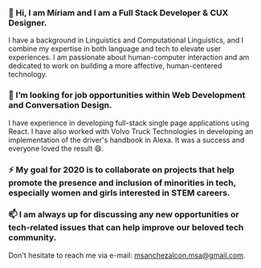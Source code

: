 ### 👋 Hi, I am Míriam and I am a Full Stack Developer & CUX Designer.
I have a background in Linguistics and Computational Linguistics, and I combine my expertise in both language and tech to elevate user experiences. I am passionate about human-computer interaction and am dedicated to work on building a more affective, human-centered technology.

### 💼 I’m looking for job opportunities within Web Development and Conversation Design.
I have experience in developing full-stack single page applications using React. I have also worked with Volvo Truck Technologies in developing an implementation of the driver's handbook in Alexa. It was a success and everyone loved the result 😄.

### ⚡ My goal for 2020 is to collaborate on projects that help promote the presence and inclusion of minorities in tech, especially women and girls interested in STEM careers.

### 📫 I am always up for discussing any new opportunities or tech-related issues that can help improve our beloved tech community. 
Don't hesitate to reach me via e-mail: msanchezalcon.msa@gmail.com.

<!--
**msanchezalcon/msanchezalcon** is a ✨ _special_ ✨ repository because its `README.md` (this file) appears on your GitHub profile.


- 😄 Pronouns: ...
- ⚡ Fun fact: ...
-->

